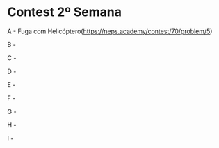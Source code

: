 # Contest 2º Semana
A - Fuga com Helicóptero(https://neps.academy/contest/70/problem/5)

B - 

C -

D -

E - 

F -

G -

H -

I -

